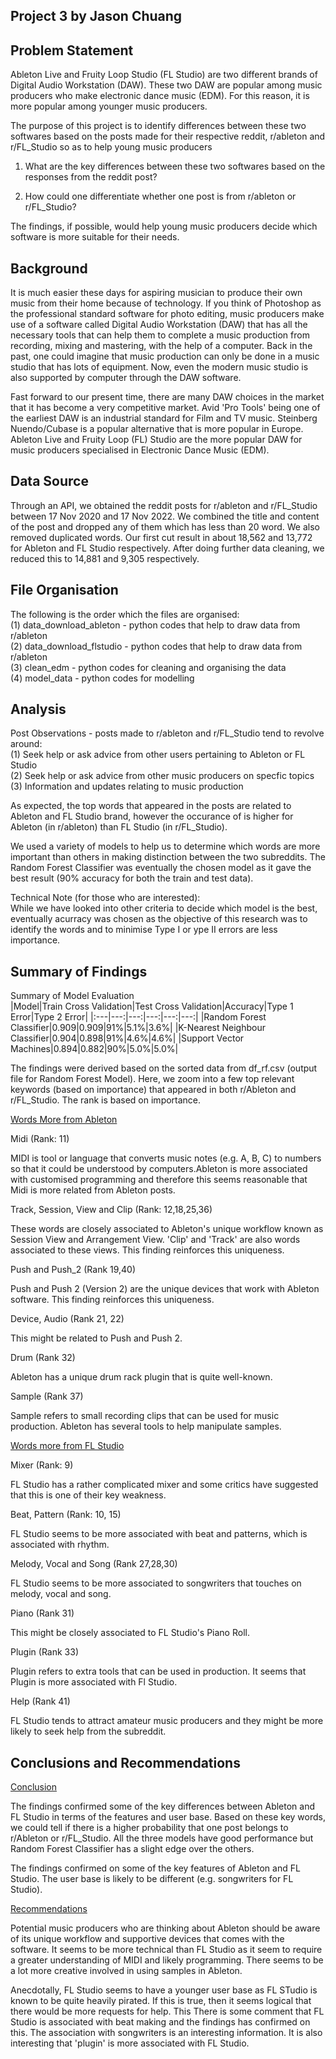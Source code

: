 
## Project 3 by Jason Chuang


## Problem Statement


Ableton Live and Fruity Loop Studio (FL Studio) are two different brands of Digital Audio Workstation (DAW). These two DAW are popular among music producers who make electronic dance music (EDM). For this reason, it is more popular among younger music producers. 

The purpose of this project is to identify differences between these two softwares based on the posts made for their respective reddit, r/ableton and r/FL_Studio so as to help young music producers

1) What are the key differences between these two softwares based on the responses from the reddit post?

2) How could one differentiate whether one post is from r/ableton or r/FL_Studio?

The findings, if possible, would help young music producers decide which software is more suitable for their needs.


## Background

It is much easier these days for aspiring musician to produce their own music from their home because of technology. If you think of Photoshop as the professional standard software for photo editing, music producers make use of a software called Digital Audio Workstation (DAW) that has all the necessary tools that can help them to complete a music production from recording, mixing and mastering, with the help of a computer. Back in the past, one could imagine that music production can only be done in a music studio that has lots of equipment. Now, even the modern music studio is also supported by computer through the DAW software.

Fast forward to our present time, there are many DAW choices in the market that it has become a very competitive market. Avid 'Pro Tools' being one of the earliest DAW is an industrial standard for Film and TV music. Steinberg Nuendo/Cubase is a popular alternative that is more popular in Europe. Ableton Live and Fruity Loop (FL) Studio are the more popular DAW for music producers specialised in Electronic Dance Music (EDM).


## Data Source

Through an API, we obtained the reddit posts for r/ableton and r/FL_Studio between 17 Nov 2020 and 17 Nov 2022. We combined the title and content of the post and dropped any of them which has less than 20 word. We also removed duplicated words. Our first cut result in about  18,562 and 13,772 for Ableton and FL Studio respectively. After doing further data cleaning, we reduced this to 14,881 and 9,305 respectively.

## File Organisation

The following is the order which the files are organised:<br>
(1) data_download_ableton - python codes that help to draw data from r/ableton<br>
(2) data_download_flstudio - python codes that help to draw data from r/ableton<br>
(3) clean_edm - python codes for cleaning and organising the data<br>
(4) model_data - python codes for modelling<br>

## Analysis

Post Observations - posts made to r/ableton and r/FL_Studio tend to revolve around:<br>
(1) Seek help or ask advice from other users pertaining to Ableton or FL Studio<br>
(2) Seek help or ask advice from other music producers on specfic topics<br>
(3) Information and updates relating to music production<br>

As expected, the top words that appeared in the posts are related to Ableton and FL Studio brand, however the occurance of is higher for Ableton (in r/ableton) than FL Studio (in r/FL_Studio).

We used a variety of models to help us to determine which words are more important than others in making distinction between the two subreddits. The Random Forest Classifier was eventually the chosen model as it gave the best result (90% accuracy for both the train and test data).

Technical Note (for those who are interested):<br>
While we have looked into other criteria to decide which model is the best, eventually acurracy was chosen as the objective of this research was to identify the words and to minimise Type I or ype II errors are less importance.

## Summary of Findings

Summary of Model Evaluation<br>
|Model|Train Cross Validation|Test Cross Validation|Accuracy|Type 1 Error|Type 2 Error|
|:---|---:|---:|---:|---:|---:|
|Random Forest Classifier|0.909|0.909|91%|5.1%|3.6%|
|K-Nearest Neighbour Classifier|0.904|0.898|91%|4.6%|4.6%|
|Support Vector Machines|0.894|0.882|90%|5.0%|5.0%|

The findings were derived based on the sorted data from df_rf.csv (output file for Random Forest Model). Here, we zoom into a few top relevant keywords (based on importance) that appeared in both r/Ableton and r/FL_Studio.  The rank is based on importance.<br>

<ins>Words More from Ableton</ins><br>

Midi (Rank: 11)<br>

MIDI is tool or language that converts music notes (e.g. A, B, C) to numbers so that it could be understood by computers.Ableton is more associated with customised programming and therefore this seems reasonable that Midi is more related from Ableton posts.<br> 

Track, Session, View and Clip (Rank: 12,18,25,36)<br>

These words are closely associated to Ableton's unique workflow known as Session View and Arrangement View. 'Clip' and 'Track' are also words associated to these views. This finding reinforces this uniqueness.<br>

Push and Push_2 (Rank 19,40)<br>

Push and Push 2 (Version 2) are the unique devices that work with Ableton software. This finding reinforces this uniqueness.<br>

Device, Audio (Rank 21, 22)<br>

This might be related to Push and Push 2.<br>

Drum (Rank 32)<br>

Ableton has a unique drum rack plugin that is quite well-known.<br>

Sample (Rank 37)<br>

Sample refers to small recording clips that can be used for music production. Ableton has several tools to help manipulate samples.<br>

<ins>Words more from FL Studio</ins><br>

Mixer (Rank: 9)<br>

FL Studio has a rather complicated mixer and some critics have suggested that this is one of their key weakness.<br>

Beat, Pattern (Rank: 10, 15)<br>

FL Studio seems to be more associated with beat and patterns, which is associated with rhythm.

Melody, Vocal and Song (Rank 27,28,30)<br>

FL Studio seems to be more associated to songwriters that touches on melody, vocal and song.

Piano (Rank 31)<br>

This might be closely associated to FL Studio's Piano Roll.

Plugin (Rank 33)<br>

Plugin refers to extra tools that can be used in production. It seems that Plugin is more associated with Fl Studio.<br>

Help (Rank 41)<br>

FL Studio tends to attract amateur music producers and they might be more likely to seek help from the subreddit.<br>


## Conclusions and Recommendations

<ins>Conclusion</ins><br>

The findings confirmed some of the key differences between Ableton and FL Studio in terms of the features and user base. Based on these key words, we could tell if there is a higher probability that one post belongs to r/Ableton or r/FL_Studio. All the three models have good performance but Random Forest Classifier has a slight edge over the others.<br>

The findings confirmed on some of the key features of Ableton and FL Studio. The user base is likely to be different (e.g. songwriters for FL Studio).

<ins>Recommendations</ins><br>

Potential music producers who are thinking about Ableton should be aware of its unique workflow and supportive devices that comes with the software. It seems to be more technical than FL Studio as it seem to require a greater understanding of MIDI and likely programming. There seems to be a lot more creative involved in using samples in Ableton.<br>

Anecdotally, FL Studio seems to have a younger user base as FL STudio is known to be quite heavily pirated. If this is true, then it seems logical that there would be more requests for help. This There is some comment that FL Studio is associated with beat making and the findings has confirmed on this. The association with songwriters is an interesting information. It is also interesting that 'plugin' is more associated with FL Studio.<br>